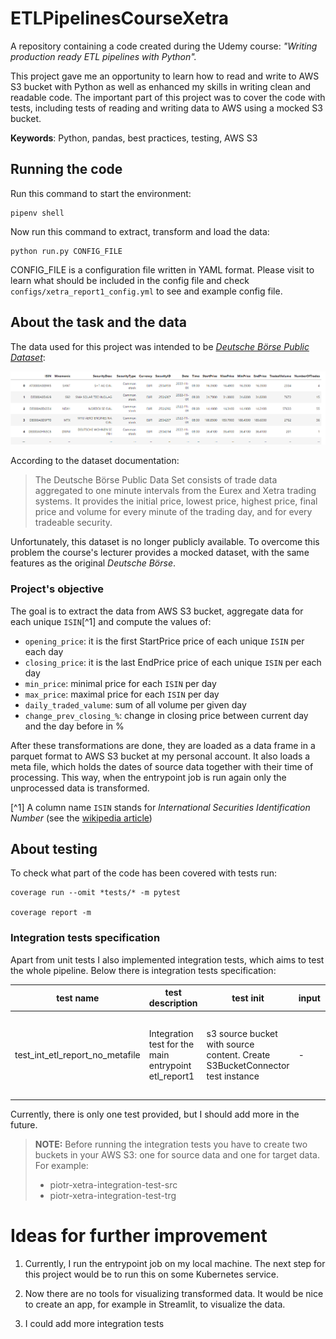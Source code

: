 # ETLPipelinesCourseXetra
A repository containing a code created during the Udemy course: *"Writing production ready ETL pipelines with Python".*

This project gave me an opportunity to learn how to read and write to AWS S3 bucket with Python 
as well as enhanced my skills in writing clean and readable code. The important part of this project was to cover the
code with tests, including tests of reading and writing data to AWS using a mocked S3 bucket.

**Keywords**: Python, pandas, best practices, testing, AWS S3

## Running the code

Run this command to start the environment:

```commandline
pipenv shell
```

Now run this command to extract, transform and load the data:
```commandline
python run.py CONFIG_FILE
```

CONFIG_FILE is a configuration file written in YAML format.
Please visit []() to learn what should be included in the config file and check
`configs/xetra_report1_config.yml` to see and example config file.

## About the task and the data

The data used for this project was intended to be
[*Deutsche Börse Public Dataset*](https://registry.opendata.aws/deutsche-boerse-pds/):

![](docs/images/deutsche_borse_public_dataset_preview1.png)

According to the dataset documentation:
>The Deutsche Börse Public Data Set consists of trade data aggregated to one minute intervals from the Eurex and Xetra
> trading systems. It provides the initial price, lowest price, highest price, final price and volume for every minute 
> of the trading day, and for every tradeable security. 

Unfortunately, this dataset is no longer publicly available. To overcome this problem the course's lecturer provides a 
mocked dataset, with the same features as the original *Deutsche Börse*.

### Project's objective

The goal is to extract the data from AWS S3 bucket, aggregate data for each unique `ISIN`[^1] and compute the values of:

* `opening_price`: it is the first StartPrice price of each unique `ISIN` per each day
* `closing_price`: it is the last EndPrice price of each unique `ISIN` per each day
* `min_price`: minimal price for each `ISIN` per day
* `max_price`: maximal price for each `ISIN` per day
* `daily_traded_valume`: sum of all volume per given day
* `change_prev_closing_%`: change in closing price between current day and the day before in %

After these transformations are done, they are loaded as a data frame in a parquet format to 
AWS S3 bucket at my personal account.
It also loads a meta file, which holds the dates of source data together with their time of processing.
This way, when the entrypoint job is run again only the unprocessed data is transformed.

[^1] A column name `ISIN` stands for *International Securities Identification Number* 
(see the [wikipedia article](https://en.wikipedia.org/wiki/International_Securities_Identification_Number))

## About testing

To check what part of the code has been covered with tests run:
```commandline
coverage run --omit *tests/* -m pytest

coverage report -m
```

### Integration tests specification

Apart from unit tests I also implemented integration tests, which aims to test the whole pipeline.
Below there is integration tests specification:

| test name                       | test description                                     | test init                                                                    | input | expected ouput                                                      |
|---------------------------------|------------------------------------------------------|------------------------------------------------------------------------------|-------|---------------------------------------------------------------------|
| test_int_etl_report_no_metafile | Integration test for the main entrypoint etl_report1 | s3 source bucket with source content. Create S3BucketConnector test instance | -     | .parquet file on S3 with the source data content in report 1 format |

Currently, there is only one test provided, but I should add more in the future.

>**NOTE:** Before running the integration tests you have to create two buckets in your AWS S3: 
> one for source data and one for target data. For example:
> * piotr-xetra-integration-test-src
> * piotr-xetra-integration-test-trg

# Ideas for further improvement

1. Currently, I run the entrypoint job on my local machine.
The next step for this project would be to run this on some Kubernetes service.

2. Now there are no tools for visualizing transformed data. It would be nice to create an app, for example in Streamlit, 
    to visualize the data.

3. I could add more integration tests